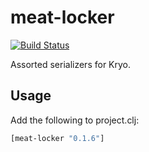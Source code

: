 # meat-locker

[![Build Status](https://secure.travis-ci.org/sritchie/meat-locker.png?branch=master)](http://travis-ci.org/sritchie/meat-locker)

Assorted serializers for Kryo.

## Usage

Add the following to project.clj:

```clojure
[meat-locker "0.1.6"]
```
